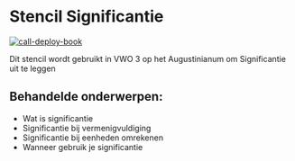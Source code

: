 # Stencil Significantie
[![call-deploy-book](https://github.com/TeachBooks/template/actions/workflows/call-deploy-book.yml/badge.svg)](https://github.com/TeachBooks/template/actions/workflows/call-deploy-book.yml)

Dit stencil wordt gebruikt in VWO 3 op het Augustinianum om Significantie uit te leggen
## Behandelde onderwerpen:
* Wat is significantie
* Significantie bij vermenigvuldiging
* Significantie bij eenheden omrekenen
* Wanneer gebruik je significantie
